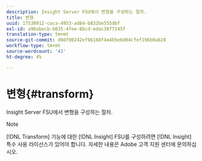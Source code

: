 ```yaml
---
description: Insight Server FSU에서 변형을 구성하는 절차.
title: 변형
uuid: 17538912-caca-4953-ad84-b832be555dbf
exl-id: a96abecb-b035-4fee-8bcd-edac38f7245f
translation-type: tm+mt
source-git-commit: d9df90242ef96188f4e4b5e6d04cfef196b0a628
workflow-type: tm+mt
source-wordcount: '41'
ht-degree: 4%

---
```


# 변형{#transform}

Insight Server FSU에서 변형을 구성하는 절차.

>[!NOTE]
>
>[!DNL Transform] 기능에 대한 [!DNL Insight] FSU를 구성하려면 [!DNL Insight] 특수 사용 라이선스가 있어야 합니다. 자세한 내용은 Adobe 고객 지원 센터에 문의하십시오.
